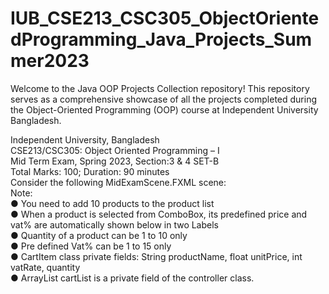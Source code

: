 # IUB_CSE213_CSC305_ObjectOrientedProgramming_Java_Projects_Summer2023
Welcome to the Java OOP Projects Collection repository! This repository serves as a comprehensive showcase of all the projects completed during the Object-Oriented Programming (OOP) course at Independent University Bangladesh.


Independent University, Bangladesh </br>
CSE213/CSC305: Object Oriented Programming – I</br>
Mid Term Exam, Spring 2023, Section:3 & 4 SET-B </br>
Total Marks: 100; Duration: 90 minutes </br>
Consider the following MidExamScene.FXML scene: </br>
Note: </br>
● You need to add 10 products to the product list </br> 
● When a product is selected from ComboBox, its predefined price and vat% are automatically shown
below in two Labels </br>
● Quantity of a product can be 1 to 10 only </br>
● Pre defined Vat% can be 1 to 15 only </br>
● CartItem class private fields: String productName, float unitPrice, int vatRate, quantity </br>
● ArrayList<CartItem> cartList is a private field of the controller class. </br>
